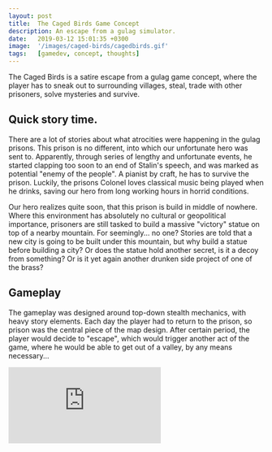 ```yaml
---
layout: post
title:  The Caged Birds Game Concept
description: An escape from a gulag simulator.
date:   2019-03-12 15:01:35 +0300
image:  '/images/caged-birds/cagedbirds.gif'
tags:   [gamedev, concept, thoughts]
---
```

The Caged Birds is a satire escape from a gulag game concept, where the player has to sneak out to surrounding villages, steal, trade with other prisoners, solve mysteries and survive.

## Quick story time.

There are a lot of stories about what atrocities were happening in the gulag prisons. This prison is no different, into which our unfortunate hero was sent to. Apparently, through series of lengthy and unfortunate events, he started clapping too soon to an end of Stalin's speech, and was marked as potential "enemy of the people". A pianist by craft, he has to survive the prison. Luckily, the prisons Colonel loves classical music being played when he drinks, saving our hero from long working hours in horrid conditions. 

Our hero realizes quite soon, that this prison is build in middle of nowhere. Where this environment has absolutely no cultural or geopolitical importance, prisoners are still tasked to build a massive "victory" statue on top of a nearby mountain. For seemingly... no one? Stories are told that a new city is going to be built under this mountain, but why build a statue before building a city? Or does the statue hold another secret, is it a decoy from something? Or is it yet again another drunken side project of one of the brass?

## Gameplay 

The gameplay was designed around top-down stealth mechanics, with heavy story elements. Each day the player had to return to the prison, so prison was the central piece of the map design. After certain period, the player would decide to "escape", which would trigger another act of the game, where he would be able to get out of a valley, by any means necessary... 

<p><iframe src="https://www.youtube.com/embed/J2Il2zkY94U" frameborder="0" allowfullscreen></iframe></p>






